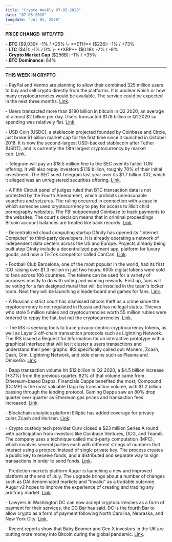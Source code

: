```yaml
---
title: "Crypto Weekly 07-05-2020"
date: "07-05-2020"
longdate: "Jul 05, 2020"
---
```


**PRICE CHANGE: WTD/YTD**

\- **BTC** ($9,039): -1% / +25%  
\- **ETH** ($226): -1% / +73%  
\- **LTC** ($41): -1% / 0%  
\- **XRP** ($0.18): -2% / -9%  
\- **Crypto Market Cap** ($256B): -1% / +35%   
\- **BTC Dominance**: 64%



---

**THIS WEEK IN CRYPTO**

\- PayPal and Venmo are planning to allow their combined 325 million users to buy and sell crypto directly from the platforms. It is unclear which or how many cryptocurrencies would be available. The service could be expected in the next three months. [Link](https://www.coindesk.com/paypal-venmo-to-roll-out-crypto-buying-and-selling).   
  
\- Users transacted more than $180 billion in bitcoin in Q2 2020, an average of almost $2 billion per day. Users transacted $178 billion in Q1 2020 so spending was relatively flat. [Link](https://www.theblockcrypto.com/linked/70403/more-than-180-billion-in-bitcoin-was-transacted-on-chain-during-2020s-q2).   
  
\- USD Coin (USDC), a stablecoin projected founded by Coinbase and Circle, just broke $1 billion market cap for the first time since it launched in October 2018. It is now the second-largest USD-backed stablecoin after Tether (USDT), and is currently the 18th largest cryptocurrency by market cap. [Link](https://cointelegraph.com/news/coinbase-and-circle-backed-stablecoin-usd-coin-breaks-1b-market-cap).   
  
\- Telegram will pay an $18.5 million fine to the SEC over its failed TON offering. It will also repay investors $1.19 billion, roughly 70% of their initial investment. The SEC sued Telegram last year over its $1.7 billion ICO, which it alleged was an unregistered securities offering. [Link](https://www.coindesk.com/telegram-agrees-to-pay-18-5m-penalty-in-sec-settlement-over-failed-ton-offering).   
  
\- A Fifth Circuit panel of judges ruled that BTC transaction data is not protected by the Fourth Amendment, which prohibits unreasonable searches and seizures. The ruling occurred in connection with a case in which someone used cryptocurrency to pay for access to illicit child pornography websites. The FBI subpoenaed Coinbase to track payments to the websites. The court's decision means that in criminal proceedings Bitcoin account balances are treated like bank records. [Link](https://dailyhodl.com/2020/07/04/bitcoin-btc-transaction-records-not-protected-by-fourth-amendment-us-court-rules/).   
  
\- Decentralized cloud computing startup Dfinity has opened its "Internet Computer" to third-party developers. It is already operating a network of independent data centers across the US and Europe. Projects already being built atop Dfnity include a decentralized payment app, platform for luxury goods, and now a TikTok competitor called CanCan. [Link](https://www.coindesk.com/dfinity-internet-computer-decentralized-tiktok-cancan).   
  
\- Football Club Barcelona, one of the most popular in the world, had its first ICO raising over $1.3 million in just two hours. 600k digital tokens were sold to fans across 106 countries. The tokens can be used for a variety of purposes mostly to do with voting and winning rewards. First up, fans will be voting for a fan designed mural that will be installed in the team's locker room. Next they will be launching a leaderboard and games for fans. [Link](https://medium.com/@tyslin_blockchain/600-000-barcelona-fan-tokens-sold-in-2-hours-45c6ea737e16).   
  
\- A Russian district court has dismissed bitcoin theft as a crime since the cryptocurrency is not regulated in Russia and has no legal status. Thieves who stole 5 million rubles and cryptocurrencies worth 55 million rubles were ordered to repay the fiat, but not the cryptocurrencies. [Link](https://news.bitcoin.com/russian-court-bitcoin-theft-not-crime/).   
  
\- The IRS is seeking tools to trace privacy-centric cryptocurrency tokens, as well as Layer 2 off-chain transaction protocols such as Lightning Network. The IRS issued a Request for Information for an interactive prototype with a graphical interface that will let it cluster a users transactions and understand their peer graphs. IRS specifically called out: Monero, Zcash, Dash, Grin, Lightning Network, and side chains such as Plasma and OmiseGo. [Link](https://decrypt.co/34436/irs-tracing-tools-privacy-coins-bitcoin-lightning).   
  
\- Dapp transaction volume hit $12 billion in Q2 2020, a $4.5 billion increase (+37%) from the previous quarter. 82% of that volume came from Ethereum-based Dapps. Financials Dapps benefited the most; Compound (COMP) is the most valuable Dapp by transaction volume, with $1.2 billion passing through the lending protocol. Gaming Dapps saw an 80% drop quarter over quarter as Ethereum gas prices and transaction fees increased. [Link](https://decrypt.co/34494/dapp-volume-hits-12-billion-as-ethereum-dominates).    
  
\- Blockchain analytics platform Elliptic has added coverage for privacy coins Zcash and Horizen. [Link](https://www.coindesk.com/elliptic-follows-chainalysis-in-adding-zcash-to-monitoring-platform).   
  
\- Crypto custody tech provider Curv closed a $23 million Series A round with participation from investors like Coinbase Ventures, DCG, and Team8. The company uses a technique called multi-party computation (MPC), which involves several parties each with different strings of numbers that interact using a protocol instead of single private key. The process creates a public key to receive funds, and a distributed and separate way to sign transactions in order to send funds. [Link](https://www.coindesk.com/coinbase-ventures-joins-23m-funding-round-for-crypto-custody-firm-curv).   
  
\- Prediction markets platform Augur is launching a new and improved platform at the end of July. The upgrade brings about a number of changes such as DAI denominated markets and "Invalid" as a tradable outcome. Augur v2 hopes to improve the experience of creating and trading any arbitrary market. [Link](https://messari.io/article/augur-announces-date-for-v2-launch-with-a-new-rep-token).   
  
\- Lawyers in Washington DC can now accept cryptocurrencies as a form of payment for their services, the DC Bar has said. DC is the fourth Bar to allow crypto as a form of payment following North Carolina, Nebraska, and New York City. [Link](https://www.theblockcrypto.com/linked/70123/washington-d-c-lawyers-can-accept-crypto-as-payment-for-services).   
  
\- Recent reports show that Baby Boomer and Gen X investors in the UK are putting more money into Bitcoin during the global pandemic. [Link](https://decrypt.co/34287/bitcoin-investments-doubling-boomers-gen-x).
